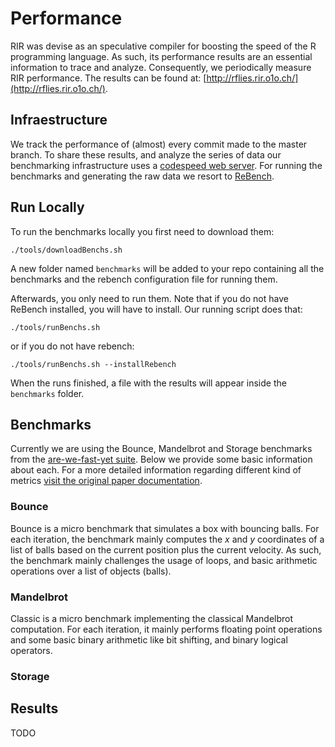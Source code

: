 # Performance
RIR was devise as an speculative compiler for boosting the speed of the R programming 
language. As such, its performance results are an essential information to trace and 
analyze. Consequently, we periodically measure RIR performance. The results can be 
found at: [http://rflies.rir.o1o.ch/](http://rflies.rir.o1o.ch/).

## Infraestructure
We track the performance of (almost) every commit made to the master branch. To share these 
results, and analyze the series of data our benchmarking infrastructure uses a 
[codespeed web server](https://github.com/tobami/codespeed). For running the benchmarks 
and generating the raw data we resort to [ReBench](https://github.com/smarr/reBench/).

## Run Locally
To run the benchmarks locally you first need to download them:
    
    ./tools/downloadBenchs.sh

A new folder named `benchmarks` will be added to your repo containing all the 
benchmarks and the rebench configuration file for running them.

Afterwards, you only need to run them. Note that if you do not have ReBench installed,
you will have to install. Our running script does that:
    
    ./tools/runBenchs.sh 

or if you do not have rebench:

    ./tools/runBenchs.sh --installRebench

When the runs finished, a file with the results will appear inside the `benchmarks` folder.

## Benchmarks
Currently we are using the Bounce, Mandelbrot and Storage benchmarks from the 
[are-we-fast-yet suite](https://github.com/smarr/are-we-fast-yet/). Below we provide some
basic information about each. For a more detailed information regarding different kind of
metrics [visit the original paper documentation](https://github.com/smarr/are-we-fast-yet/blob/master/docs/metrics.md).

### Bounce
Bounce is a micro benchmark that simulates a box with bouncing balls. For each iteration, 
the benchmark mainly computes the *x* and *y* coordinates of a list of balls based on the current 
position plus the current velocity. As such, the benchmark mainly challenges the usage of loops, 
and basic arithmetic operations over a list of objects (balls). 
 
### Mandelbrot 
Classic is a micro benchmark implementing the classical Mandelbrot computation. For each iteration,
it mainly performs floating point operations and some basic binary arithmetic like bit shifting, and
binary logical operators. 

### Storage

## Results
TODO


